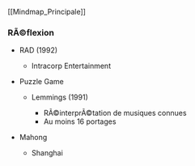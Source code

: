 ﻿[[Mindmap_Principale]]

### RÃ©flexion

- RAD (1992)

	- Intracorp Entertainment

- Puzzle Game

	- Lemmings (1991)

		- RÃ©interprÃ©tation de musiques connues
		- Au moins 16 portages

- Mahong

	- Shanghai



